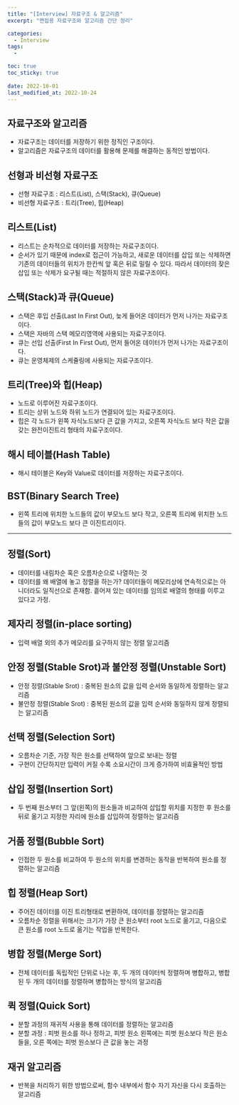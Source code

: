 ```yaml
---
title: "[Interview] 자료구조 & 알고리즘"
excerpt: "면접용 자료구조와 알고리즘 간단 정리"

categories:
  - Interview
tags:
  - 

toc: true
toc_sticky: true
 
date: 2022-10-01
last_modified_at: 2022-10-24
---
```

## **자료구조와 알고리즘**
- 자료구조는 데이터를 저장하기 위한 정직인 구조이다.
- 알고리즘은 자료구조의 데이터를 활용해 문제를 해결하는 동적인 방법이다.

## **선형과 비선형 자료구조**
- 선형 자료구조 : 리스트(List), 스택(Stack), 큐(Queue)
- 비선형 자료구조 : 트리(Tree), 힙(Heap)

## **리스트(List)**
- 리스트는 순차적으로 데이터를 저장하는 자료구조이다.
- 순서가 있기 때문에 index로 접근이 가능하고, 새로운 데이터를 삽입 또는 삭제하면 기존의 데이터들의 위치가 한칸씩 앞 혹은 뒤로 밀릴 수 있다. 따라서 데이터의 잦은 삽입 또는 삭제가 요구될 때는 적절하지 않은 자료구조이다.

## **스택(Stack)과 큐(Queue)**
- 스택은 후입 선출(Last In First Out), 늦게 들어온 데이터가 먼저 나가는 자료구조이다.
- 스택은 자바의 스택 메모리영역에 사용되는 자료구조이다.
- 큐는 선입 선출(First In First Out), 먼저 들어온 데이터가 먼저 나가는 자료구조이다.
- 큐는 운영체제의 스케쥴링에 사용되는 자료구조이다.

## **트리(Tree)와 힙(Heap)**
- 노드로 이루어진 자료구조이다.
- 트리는 상위 노드와 하위 노드가 연결되어 있는 자료구조이다.
- 힙은 각 노드가 왼쪽 자식노드보다 큰 값을 가지고, 오른쪽 자식노드 보다 작은 값을 갖는 완전이진트리 형태의 자료구조이다.

## **해시 테이블(Hash Table)**
- 해시 테이블은 Key와 Value로 데이터를 저장하는 자료구조이다.

## **BST(Binary Search Tree)**
- 왼쪽 트리에 위치한 노드들의 값이 부모노드 보다 작고, 오른쪽 트리에 위치한 노드들의 값이 부모노드 보다 큰 이진트리이다.

---

## **정렬(Sort)**
- 데이터를 내림차순 혹은 오름차순으로 나열하는 것
- 데이터를 왜 배열에 놓고 정렬을 하는가?
데이터들이 메모리상에 연속적으로는 아니더라도 일직선으로 존재함.
흩어져 있는 데이터를 임의로 배열의 형태를 이루고 있다고 가정.


## **제자리 정렬(in-place sorting)**
- 입력 배열 외의 추가 메모리를 요구하지 않는 정렬 알고리즘

## **안정 정렬(Stable Srot)과 불안정 정렬(Unstable Sort)**
- 안정 정렬(Stable Srot) : 중복된 원소의 값을 입력 순서와 동일하게 정렬하는 알고리즘
- 불안정 정렬(Stable Srot) : 중복된 원소의 값을 입력 순서와 동일하지 않게 정렬되는 알고리즘

## **선택 정렬(Selection Sort)**
- 오름차순 기준, 가장 작은 원소를 선택하여 앞으로 보내는 정렬
- 구현이 간단하지만 입력이 커질 수록 소요시간이 크게 증가하여 비효율적인 방법

## **삽입 정렬(Insertion Sort)**
- 두 번째 원소부터 그 앞(왼쪽)의 원소들과 비교하여 삽입할 위치를 지정한 후 원소를 뒤로 옮기고 지정한 자리에 원소를 삽입하여 정렬하는 알고리즘

## **거품 정렬(Bubble Sort)**
- 인접한 두 원소를 비교하여 두 원소의 위치를 변경하는 동작을 반복하여 원소를 정렬하는 알고리즘

## **힙 정렬(Heap Sort)**
- 주어진 데이터를 이진 트리형태로 변환하여, 데이터를 정렬하는 알고리즘
- 오름차순 정렬을 위해서는 크기가 가장 큰 원소부터 root 노드로 옮기고, 다음으로 큰 원소를 root 노드로 옮기는 작업을 반복한다.

## **병합 정렬(Merge Sort)**
- 전체 데이터를 독립적인 단위로 나눈 후, 두 개의 데이터씩 정렬하며 병합하고, 병합된 두 개의 데이터를 정렬하며 병합하는 방식의 알고리즘

## **퀵 정렬(Quick Sort)**
- 분할 과정의 재귀적 사용을 통해 데이터를 정렬하는 알고리즘
- 분할 과정 : 피벗 원소를 하나 정하고, 피벗 원소 왼쪽에는 피벗 원소보다 작은 원소들을, 오른 쪽에는 피벗 원소보다 큰 값을 놓는 과정

## **재귀 알고리즘**
- 반복을 처리하기 위한 방법으로써, 함수 내부에서 함수 자기 자신을 다시 호출하는 알고리즘